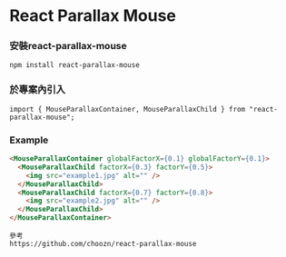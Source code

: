 # React Parallax Mouse

### 安裝react-parallax-mouse
```
npm install react-parallax-mouse
```

### 於專案內引入
```
import { MouseParallaxContainer, MouseParallaxChild } from "react-parallax-mouse";
```

### Example
```html
<MouseParallaxContainer globalFactorX={0.1} globalFactorY={0.1}>
  <MouseParallaxChild factorX={0.3} factorY={0.5}>
    <img src="example1.jpg" alt="" />
  </MouseParallaxChild>
  <MouseParallaxChild factorX={0.7} factorY={0.8}>
    <img src="example2.jpg" alt="" />
  </MouseParallaxChild>
</MouseParallaxContainer>
```

```
參考
https://github.com/choozn/react-parallax-mouse
```